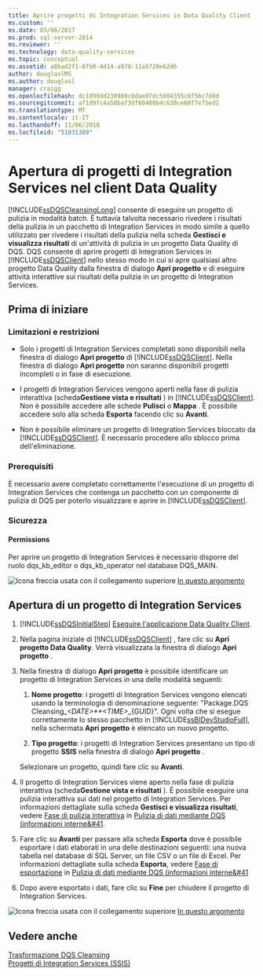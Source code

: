 ```yaml
---
title: Aprire progetti di Integration Services in Data Quality Client | Microsoft Docs
ms.custom: ''
ms.date: 03/06/2017
ms.prod: sql-server-2014
ms.reviewer: ''
ms.technology: data-quality-services
ms.topic: conceptual
ms.assetid: a8bad2f1-8fb0-4d14-a978-11a5720e62d6
author: douglaslMS
ms.author: douglasl
manager: craigg
ms.openlocfilehash: dc1899dd230908c8dae87dc5004355c8f56c7d0d
ms.sourcegitcommit: af1d9fc4a50baf3df60488b4c630ce68f7e75ed1
ms.translationtype: MT
ms.contentlocale: it-IT
ms.lasthandoff: 11/06/2018
ms.locfileid: "51031309"
---
```

# <a name="open-integration-services-projects-in-data-quality-client"></a>Apertura di progetti di Integration Services nel client Data Quality
  [!INCLUDE[ssDQSCleansingLong](../includes/ssdqscleansinglong-md.md)] consente di eseguire un progetto di pulizia in modalità batch. È tuttavia talvolta necessario rivedere i risultati della pulizia in un pacchetto di Integration Services in modo simile a quello utilizzato per rivedere i risultati della pulizia nella scheda **Gestisci e visualizza risultati** di un'attività di pulizia in un progetto Data Quality di DQS. DQS consente di aprire progetti di Integration Services in [!INCLUDE[ssDQSClient](../includes/ssdqsclient-md.md)] nello stesso modo in cui si apre qualsiasi altro progetto Data Quality dalla finestra di dialogo **Apri progetto** e di eseguire attività interattive sui risultati della pulizia in un progetto di Integration Services.  
  
##  <a name="BeforeYouBegin"></a> Prima di iniziare  
  
###  <a name="LimitationsRestrictions"></a> Limitazioni e restrizioni  
  
-   Solo i progetti di Integration Services completati sono disponibili nella finestra di dialogo **Apri progetto** di [!INCLUDE[ssDQSClient](../includes/ssdqsclient-md.md)]. Nella finestra di dialogo **Apri progetto** non saranno disponibili progetti incompleti o in fase di esecuzione.  
  
-   I progetti di Integration Services vengono aperti nella fase di pulizia interattiva (scheda**Gestione vista e risultati** ) in [!INCLUDE[ssDQSClient](../includes/ssdqsclient-md.md)]. Non è possibile accedere alle schede **Pulisci** o **Mappa** . È possibile accedere solo alla scheda **Esporta** facendo clic su **Avanti**.  
  
-   Non è possibile eliminare un progetto di Integration Services bloccato da [!INCLUDE[ssDQSClient](../includes/ssdqsclient-md.md)]. È necessario procedere allo sblocco prima dell'eliminazione.  
  
###  <a name="Prerequisites"></a> Prerequisiti  
 È necessario avere completato correttamente l'esecuzione di un progetto di Integration Services che contenga un pacchetto con un componente di pulizia di DQS per poterlo visualizzare e aprire in [!INCLUDE[ssDQSClient](../includes/ssdqsclient-md.md)].  
  
###  <a name="Security"></a> Sicurezza  
  
####  <a name="Permissions"></a> Permissions  
 Per aprire un progetto di Integration Services è necessario disporre del ruolo dqs_kb_editor o dqs_kb_operator nel database DQS_MAIN.  
  
 ![Icona freccia usata con il collegamento superiore](../2014-toc/media/uparrow16x16.gif "icona freccia usata con il collegamento superiore") [In questo argomento](#Intro)  
  
##  <a name="Open"></a> Apertura di un progetto di Integration Services  
  
1.  [!INCLUDE[ssDQSInitialStep](../includes/ssdqsinitialstep-md.md)] [Eseguire l'applicazione Data Quality Client](../../2014/data-quality-services/run-the-data-quality-client-application.md).  
  
2.  Nella pagina iniziale di [!INCLUDE[ssDQSClient](../includes/ssdqsclient-md.md)] , fare clic su **Apri progetto Data Quality**. Verrà visualizzata la finestra di dialogo **Apri progetto** .  
  
3.  Nella finestra di dialogo **Apri progetto** è possibile identificare un progetto di Integration Services in una delle modalità seguenti:  
  
    1.  **Nome progetto**: i progetti di Integration Services vengono elencati usando la terminologia di denominazione seguente: "Package.DQS Cleansing_*\<DATE>**\<TIME>*_{GUID}". Ogni volta che si esegue correttamente lo stesso pacchetto in [!INCLUDE[ssBIDevStudioFull](../includes/ssbidevstudiofull-md.md)], nella schermata **Apri progetto** è elencato un nuovo progetto.  
  
    2.  **Tipo progetto**: i progetti di Integration Services presentano un tipo di progetto **SSIS** nella finestra di dialogo **Apri progetto** .  
  
     Selezionare un progetto, quindi fare clic su **Avanti**.  
  
4.  Il progetto di Integration Services viene aperto nella fase di pulizia interattiva (scheda**Gestione vista e risultati** ). È possibile eseguire una pulizia interattiva sui dati nel progetto di Integration Services. Per informazioni dettagliate sulla scheda **Gestisci e visualizza risultati**, vedere [Fase di pulizia interattiva](../../2014/data-quality-services/cleanse-data-using-dqs-internal-knowledge.md#Interactive) in [Pulizia di dati mediante DQS &#40;informazioni interne&#41](../../2014/data-quality-services/cleanse-data-using-dqs-internal-knowledge.md).  
  
5.  Fare clic su **Avanti** per passare alla scheda **Esporta** dove è possibile esportare i dati elaborati in una delle destinazioni seguenti: una nuova tabella nel database di SQL Server, un file CSV o un file di Excel. Per informazioni dettagliate sulla scheda **Esporta**, vedere [Fase di esportazione](../../2014/data-quality-services/cleanse-data-using-dqs-internal-knowledge.md#Export) in [Pulizia di dati mediante DQS &#40;informazioni interne&#41](../../2014/data-quality-services/cleanse-data-using-dqs-internal-knowledge.md)  
  
6.  Dopo avere esportato i dati, fare clic su **Fine** per chiudere il progetto di Integration Services.  
  
 ![Icona freccia usata con il collegamento superiore](../2014-toc/media/uparrow16x16.gif "icona freccia usata con il collegamento superiore") [In questo argomento](#Intro)  
  
## <a name="see-also"></a>Vedere anche  
 [Trasformazione DQS Cleansing](../integration-services/data-flow/transformations/dqs-cleansing-transformation.md)   
 [Progetti di Integration Services &#40;SSIS&#41;](../integration-services/integration-services-ssis-projects-and-solutions.md)  
  
  

